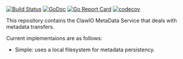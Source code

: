 [![Build Status](https://travis-ci.org/clawio/metadata.svg?branch=master)](https://travis-ci.org/clawio/metadata)
[![GoDoc](https://godoc.org/github.com/clawio/metadata?status.svg)](https://godoc.org/github.com/clawio/metadata)
[![Go Report Card](https://goreportcard.com/badge/github.com/clawio/metadata)](https://goreportcard.com/report/github.com/clawio/metadata)
[![codecov](https://codecov.io/gh/clawio/metadata/branch/master/graph/badge.svg)](https://codecov.io/gh/clawio/metadata)


This repository contains the ClawIO MetaData Service that deals with metadata transfers.

Current implementaions are as follows:

* Simple: uses a local filesystem for metadata persistency.
